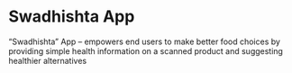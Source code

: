 # Swadhishta App

“Swadhishta” App – empowers end users to make better food choices by providing simple health information on a scanned product and suggesting healthier alternatives

